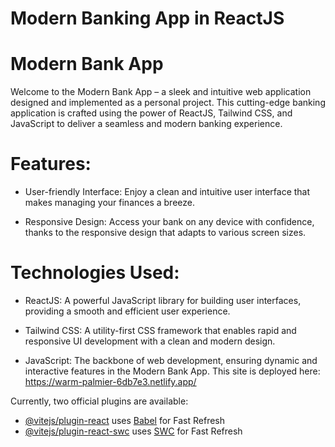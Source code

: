 # Modern Banking App in ReactJS

# Modern Bank App

Welcome to the Modern Bank App – a sleek and intuitive web application designed and implemented as a personal project. This cutting-edge banking application is crafted using the power of ReactJS, Tailwind CSS, and JavaScript to deliver a seamless and modern banking experience.

# Features:
- User-friendly Interface: Enjoy a clean and intuitive user interface that makes managing your finances a breeze.

- Responsive Design: Access your bank on any device with confidence, thanks to the responsive design that adapts to various screen sizes.

# Technologies Used:
- ReactJS: A powerful JavaScript library for building user interfaces, providing a smooth and efficient user experience.

- Tailwind CSS: A utility-first CSS framework that enables rapid and responsive UI development with a clean and modern design.

- JavaScript: The backbone of web development, ensuring dynamic and interactive features in the Modern Bank App.
This site is deployed here:
https://warm-palmier-6db7e3.netlify.app/

Currently, two official plugins are available:

- [@vitejs/plugin-react](https://github.com/vitejs/vite-plugin-react/blob/main/packages/plugin-react/README.md) uses [Babel](https://babeljs.io/) for Fast Refresh
- [@vitejs/plugin-react-swc](https://github.com/vitejs/vite-plugin-react-swc) uses [SWC](https://swc.rs/) for Fast Refresh
